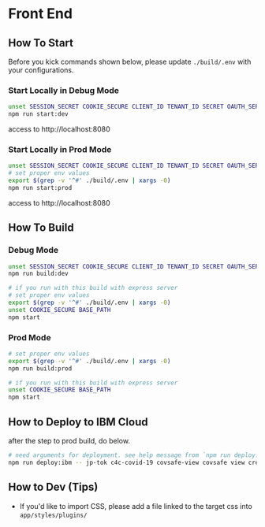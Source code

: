 # Front End

## How To Start

Before you kick commands shown below, please update `./build/.env` with your configurations.

### Start Locally in Debug Mode

```sh
unset SESSION_SECRET COOKIE_SECURE CLIENT_ID TENANT_ID SECRET OAUTH_SERVER_URL REDIRECT_URI BASE_PATH
npm run start:dev
```

access to http://localhost:8080

### Start Locally in Prod Mode

```sh
unset SESSION_SECRET COOKIE_SECURE CLIENT_ID TENANT_ID SECRET OAUTH_SERVER_URL REDIRECT_URI BASE_PATH
# set proper env values
export $(grep -v '^#' ./build/.env | xargs -0)
npm run start:prod
```

access to http://localhost:8080

## How To Build

### Debug Mode

```sh
unset SESSION_SECRET COOKIE_SECURE CLIENT_ID TENANT_ID SECRET OAUTH_SERVER_URL REDIRECT_URI BASE_PATH
npm run build:dev

# if you run with this build with express server
# set proper env values
export $(grep -v '^#' ./build/.env | xargs -0)
unset COOKIE_SECURE BASE_PATH
npm start
```

### Prod Mode

```sh
# set proper env values
export $(grep -v '^#' ./build/.env | xargs -0)
npm run build:prod

# if you run with this build with express server
unset COOKIE_SECURE BASE_PATH
npm start
```

## How to Deploy to IBM Cloud

after the step to prod build, do below.

```sh
# need arguments for deployment. see help message from `npm run deploy:ibm`
npm run deploy:ibm -- jp-tok c4c-covid-19 covsafe-view covsafe view create
```

## How to Dev (Tips)

- If you'd like to import CSS, please add a file linked to the target css into `app/styles/plugins/`

